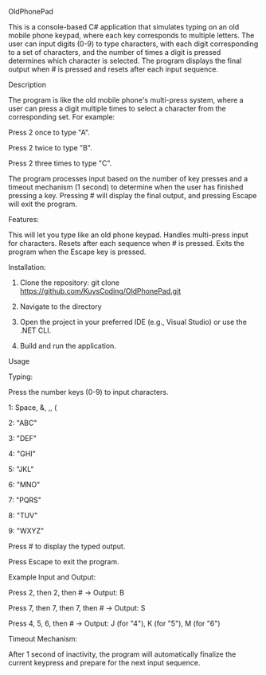 OldPhonePad

This is a console-based C# application that simulates typing on an old mobile phone keypad, where each key corresponds to multiple letters. The user can input digits (0-9) to type characters, with each digit corresponding to a set of characters, and the number of times a digit is pressed determines which character is selected. The program displays the final output when # is pressed and resets after each input sequence.

Description

The program is like the old mobile phone's multi-press system, where a user can press a digit multiple times to select a character from the corresponding set. For example:

Press 2 once to type "A".

Press 2 twice to type "B".

Press 2 three times to type "C".

The program processes input based on the number of key presses and a timeout mechanism (1 second) to determine when the user has finished pressing a key. Pressing # will display the final output, and pressing Escape will exit the program.

Features:

This will let you type like an old phone keypad.
Handles multi-press input for characters.
Resets after each sequence when # is pressed.
Exits the program when the Escape key is pressed.

Installation:

1. Clone the repository: git clone https://github.com/KuysCoding/OldPhonePad.git

2. Navigate to the directory

3. Open the project in your preferred IDE (e.g., Visual Studio) or use the .NET CLI.

4. Build and run the application.

Usage

Typing:

Press the number keys (0-9) to input characters.

1: Space, &, ,, (

2: "ABC"

3: "DEF"

4: "GHI"

5: "JKL"

6: "MNO"

7: "PQRS"

8: "TUV"

9: "WXYZ"

Press # to display the typed output.

Press Escape to exit the program.

Example Input and Output:

Press 2, then 2, then # → Output: B

Press 7, then 7, then 7, then # → Output: S

Press 4, 5, 6, then # → Output: J (for "4"), K (for "5"), M (for "6")

Timeout Mechanism:

After 1 second of inactivity, the program will automatically finalize the current keypress and prepare for the next input sequence.
